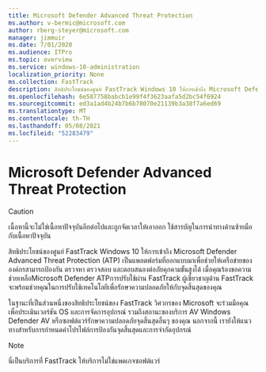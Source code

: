 ```yaml
---
title: Microsoft Defender Advanced Threat Protection
ms.author: v-bermic@microsoft.com
author: rberg-steyer@microsoft.com
manager: jimmuir
ms.date: 7/01/2020
ms.audience: ITPro
ms.topic: overview
ms.service: windows-10-administration
localization_priority: None
ms.collection: FastTrack
description: สิทธิประโยชน์ของศูนย์ FastTrack Windows 10 ให้การเข้าถึง Microsoft Defender Advanced Threat Protection (ATP) เป็นบริการใหม่ที่ออกแบบมาเพื่อช่วยให้เครือข่ายขององค์กรสามารถป้องกัน ตรวจหา ตรวจสอบ และตอบสนองต่อภัยคุกคามขั้นสูงได้
ms.openlocfilehash: 6e587758babcb1e99f4f3623aafa5d2bc54f6924
ms.sourcegitcommit: ed3a1ad4b24b7b6b78070e21139b3a38f7a6ed69
ms.translationtype: MT
ms.contentlocale: th-TH
ms.lasthandoff: 05/08/2021
ms.locfileid: "52283479"
---
```

# <a name="microsoft-defender-advanced-threat-protection"></a>Microsoft Defender Advanced Threat Protection

> [!CAUTION]
> เนื้อหานี้จะไม่ใช่เนื้อหาปัจจุบันอีกต่อไปและถูกจัดเวลาให้เอาออก ใช้สารบัญในการนําทางด้านซ้ายมือกับเนื้อหาปัจจุบัน

สิทธิประโยชน์ของศูนย์ FastTrack Windows 10 ให้การเข้าถึง Microsoft Defender Advanced Threat Protection (ATP) เป็นแพลตฟอร์มที่ออกแบบมาเพื่อช่วยให้เครือข่ายขององค์กรสามารถป้องกัน ตรวจหา ตรวจสอบ และตอบสนองต่อภัยคุกคามขั้นสูงได้ เมื่อคุณร้องขอความช่วยเหลือMicrosoft Defender ATPการปรับใช้ผ่าน FastTrack ผู้เชี่ยวชาญด้าน FastTrack จะพร้อมช่วยคุณในการปรับใช้เทคโนโลยีเพื่อรักษาความปลอดภัยให้กับจุดสิ้นสุดของคุณ

ในฐานะที่เป็นส่วนหนึ่งของสิทธิประโยชน์ของ FastTrack วิศวกรของ Microsoft จะร่วมมือคุณเพื่อประเมินเวอร์ชัน OS และการจัดการอุปกรณ์ รวมถึงสถานะของบริการ AV Windows Defender AV หรือซอฟต์แวร์รักษาความปลอดภัยจุดสิ้นสุดอื่นๆ ของคุณ นอกจากนี้ เรายังให้แนวทางสําหรับการกําหนดค่าโปรไฟล์การป้องกันจุดสิ้นสุดและการจํากัดอุปกรณ์  

> [!NOTE]
> นี่เป็นบริการที่ FastTrack ให้บริการไม่ใช่แพคเกจซอฟต์แวร์ 

